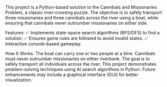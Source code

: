 This project is a Python-based solution to the Cannibals and Missionaries Problem, a classic river-crossing puzzle. The objective is to safely transport three missionaries and three cannibals across the river using a boat, while ensuring that cannibals never outnumber missionaries on either side.

Features:
✅ Implements state-space search algorithms (BFS/DFS) to find a solution.
✅ Ensures game rules are followed to avoid invalid states.
✅ Interactive console-based gameplay.

How It Works:
The boat can carry one or two people at a time.
Cannibals must never outnumber missionaries on either riverbank.
The goal is to safely transport all individuals across the river.
This project demonstrates problem-solving techniques using AI search algorithms in Python. Future enhancements may include a graphical interface (GUI) for better visualization.

